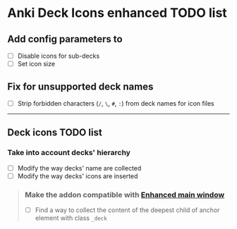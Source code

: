 # Anki Deck Icons enhanced TODO list

## Add config parameters to
- [ ] Disable icons for sub-decks
- [ ] Set icon size

## Fix for unsupported deck names
- [ ] Strip forbidden characters (`/`, `\`, `#`, `:`) from deck names for icon files

------
## Deck icons TODO list
### Take into account decks' hierarchy
- [ ] Modify the way decks' name are collected
- [ ] Modify the way decks' icons are inserted

> ### Make the addon compatible with [Enhanced main window](https://ankiweb.net/shared/info/911023479)
> - [ ] Find a way to collect the content of the deepest child of anchor element
>   with class `_deck`
